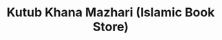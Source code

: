 ---
title: "Kutub Khana Mazhari (Islamic Book Store)"
url: /karachi/kutub-khana-mazhari-islamic-book-store/
shop: books
---